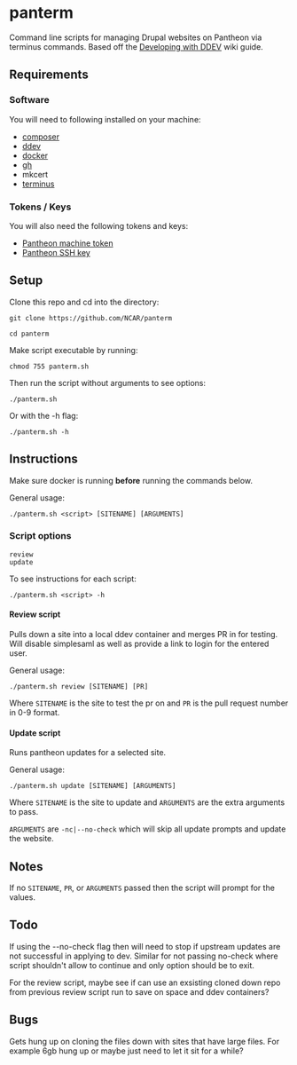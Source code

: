 # panterm
Command line scripts for managing Drupal websites on Pantheon via terminus commands. Based off the [Developing with DDEV](https://wiki.ucar.edu/display/WED/Developing+with+DDEV) wiki guide.



## Requirements
### Software
You will need to following installed on your machine:
- [composer](https://getcomposer.org/download/)
- [ddev](https://ddev.com/get-started/)
- [docker](https://docs.docker.com/engine/install/)
- [gh](https://cli.github.com/)
- mkcert
- [terminus](https://docs.pantheon.io/terminus/install)

### Tokens / Keys
You will also need the following tokens and keys:
- [Pantheon machine token](https://docs.pantheon.io/machine-tokens)
- [Pantheon SSH key](https://docs.pantheon.io/ssh-keys)



## Setup
Clone this repo and cd into the directory:

``git clone https://github.com/NCAR/panterm``

``cd panterm``

Make script executable by running:

``chmod 755 panterm.sh``

Then run the script without arguments to see options:

``./panterm.sh``

Or with the -h flag:

``./panterm.sh -h``



## Instructions
Make sure docker is running **before** running the commands below.

General usage:

``./panterm.sh <script> [SITENAME] [ARGUMENTS]``

### Script options
```
review
update
```

To see instructions for each script:

``./panterm.sh <script> -h``

#### Review script
Pulls down a site into a local ddev container and merges PR in for testing. Will disable simplesaml as well as provide a link to login for the entered user.

General usage:

``./panterm.sh review [SITENAME] [PR]``

Where ``SITENAME`` is the site to test the pr on and ``PR`` is the pull request number in 0-9 format.

#### Update script
Runs pantheon updates for a selected site.

General usage:

``./panterm.sh update [SITENAME] [ARGUMENTS]``

Where ``SITENAME`` is the site to update and ``ARGUMENTS`` are the extra arguments to pass.

``ARGUMENTS`` are ``-nc|--no-check`` which will skip all update prompts and update the website.



## Notes
If no ``SITENAME``, ``PR``, or ``ARGUMENTS`` passed then the script will prompt for the values.

## Todo
If using the --no-check flag then will need to stop if upstream updates are not successful in applying to dev. Similar for not passing no-check where script shouldn't allow to continue and only option should be to exit.

For the review script, maybe see if can use an exsisting cloned down repo from previous review script run to save on space and ddev containers?



## Bugs
Gets hung up on cloning the files down with sites that have large files. For example 6gb hung up or maybe just need to let it sit for a while?
